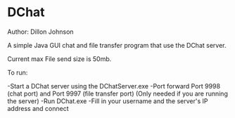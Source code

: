 # DChat

Author: Dillon Johnson

A simple Java GUI chat and file transfer program that use the DChat server.

Current max File send size is 50mb.

To run:

-Start a DChat server using the DChatServer.exe
-Port forward Port 9998 (chat port) and Port 9997 (file transfer port) (Only needed if you are running the server)
-Run DChat.exe
-Fill in your username and the server's IP address and connect
